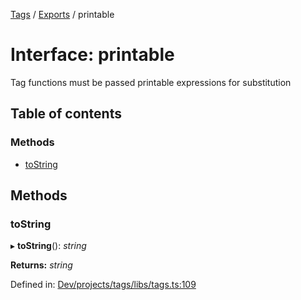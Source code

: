 [Tags](../README.md) / [Exports](../modules.md) / printable

# Interface: printable

Tag functions must be passed printable expressions for substitution

## Table of contents

### Methods

- [toString](printable.md#tostring)

## Methods

### toString

▸ **toString**(): *string*

**Returns:** *string*

Defined in: [Dev/projects/tags/libs/tags.ts:109](https://github.com/jr-grenoble/tags/blob/75a1afd/libs/tags.ts#L109)
